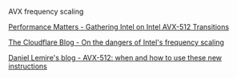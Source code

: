 AVX frequency scaling

[Performance Matters - Gathering Intel on Intel AVX-512 Transitions](https://travisdowns.github.io/blog/2020/01/17/avxfreq1.html)

[The Cloudflare Blog - On the dangers of Intel's frequency scaling](https://blog.cloudflare.com/on-the-dangers-of-intels-frequency-scaling/)

[Daniel Lemire's blog - AVX-512: when and how to use these new instructions](https://lemire.me/blog/2018/09/07/avx-512-when-and-how-to-use-these-new-instructions/)



